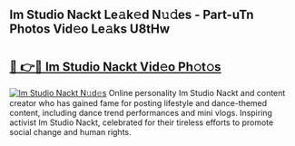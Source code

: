 ## Im Studio Nackt Le𝚊k𝚎d N𝚞𝚍es - Part-uTn Photos Vid𝚎o Le𝚊ks U8tHw

# <h2><a href="http://fb3xek.evod.top/?m=Im+Studio+Nackt">🔗 👉🔴 Im Studio Nackt Vid𝚎o Ph𝚘t𝚘s</a></h2>

[![Im Studio Nackt N𝚞d𝚎s](https://i.imgur.com/8V9OHl7.gif)](http://fb3xek.evod.top/?m=Im+Studio+Nackt)
Online personality Im Studio Nackt and content creator who has gained fame for posting lifestyle and dance-themed content, including dance trend performances and mini vlogs. Inspiring activist Im Studio Nackt, celebrated for their tireless efforts to promote social change and human rights. 
